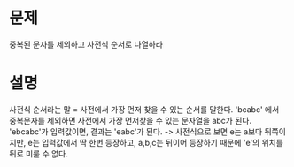 # 문제
중복된 문자를 제외하고 사전식 순서로 나열하라

# 설명
사전식 순서라는 말 = 사전에서 가장 먼저 찾을 수 있는 순서를 말한다.
'bcabc' 에서 중복문자를 제외하면 사전에서 가장 먼저찾을 수 있는 문자열을 abc가 된다.
'ebcabc'가 입력값이면, 결과는 'eabc'가 된다.
-> 사전식으로 보면 e는 a보다 뒤쪽이지만, e는 입력값에서 딱 한번 등장하고, a,b,c는 뒤이어 등장하기 때문에 'e'의 위치를 뒤로 미룰 수 없다.
